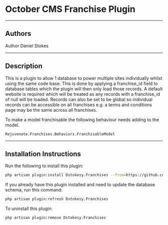 # October CMS Franchise Plugin

---
## Authors
Author Daniel Stokes

---
## Description
This is a plugin to allow 1 database to power multiple sites individually whilst using the same code base.
This is done by applying a franchise_id field to database tables which the plugin will then only load those records.
A default website is required which will be treated as any records with a franchise_id of null will be loaded.
Records can also be set to be global so individual records can be accessible on all franchises e.g. a terms and conditions page may be the same across all franchises.

To make a model franchisable the following behaviour needs adding to the model.
```
Rejuvenate.Franchises.Behaviors.FranchisableModel
```
---
## Installation Instructions

Run the following to install this plugin:

```bash
php artisan plugin:install Dstokesy.Franchises --from=https://github.com/dstokesy/Franchise-Plugin
```

If you already have this plugin installed and need to update the database schema, run this command:

```bash
php artisan plugin:refresh Dstokesy.Franchises
```

To uninstall this plugin:

```bash
php artisan plugin:remove Dstokesy.Franchises
```

